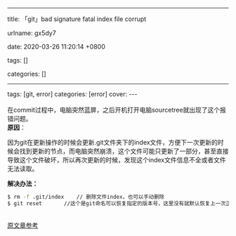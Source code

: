 
---

title: 「git」bad signature fatal index file corrupt

urlname: gx5dy7

date: 2020-03-26 11:20:14 +0800

tags: []

categories: []

---
tags: [git, error]
categories: [error]
cover:
---<br /><!-- more --><br />
在commit过程中，电脑突然蓝屏，之后开机打开电脑sourcetree就出现了这个报错问题。<br />
**原因**：

因为git在更新操作的时候会更新.git文件夹下的index文件，方便下一次更新的时候会找到更新的节点，而电脑突然崩溃，这个文件可能只更新了一部分，甚至直接导致这个文件破坏，所以再次更新的时候，发现这个index文件信息不全或者文件无法读取。

**解决办法：**
```bash
$ rm -f .git/index    // 删除文件index，也可以手动删除
$ git reset       //这个是git命名可以恢复指定的版本号，这里没有就默认恢复上一次正确的文件
```

<br />[原文章参考](https://blog.csdn.net/hy_coming/article/details/84099105)

